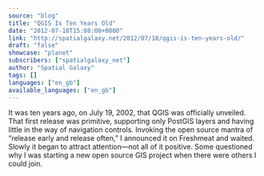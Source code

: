 ```yaml
---
source: "blog"
title: "QGIS Is Ten Years Old"
date: "2012-07-18T15:08:00+0000"
link: "http://spatialgalaxy.net/2012/07/18/qgis-is-ten-years-old/"
draft: "false"
showcase: "planet"
subscribers: ["spatialgalaxy_net"]
author: "Spatial Galaxy"
tags: []
languages: ["en_gb"]
available_languages: ["en_gb"]
---
```


It was ten years ago, on July 19, 2002, that QGIS was officially unveiled. That first release was primitive, supporting only PostGIS layers and having little in the way of navigation controls. Invoking the open source mantra of &ldquo;release early and release often,&rdquo; I announced it on Freshmeat and waited.
Slowly it began to attract attention&mdash;not all of it positive. Some questioned why I was starting a new open source GIS project when there were others I could join.

